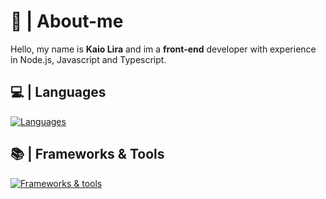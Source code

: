 # 👋 | About-me

Hello, my name is **Kaio Lira** and im a **front-end** developer with experience in Node.js, Javascript and Typescript.

## 💻 | Languages

[![Languages](https://skillicons.dev/icons?i=html,css,javascript,typescript,nodejs&theme=light)](https://skillicons.dev)

## 📚 | Frameworks & Tools

[![Frameworks & tools](https://skillicons.dev/icons?i=react,vite,jquery,tailwind,styledcomponents,discordjs,figma,git,vscode,&theme=light)](https://skillicons.dev)
